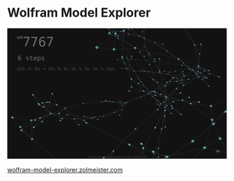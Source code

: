 # Wolfram Model Explorer

[![Wolfram Model Explorer](./screenshot.png)](https://wolfram-model-explorer.zolmeister.com/)

[wolfram-model-explorer.zolmeister.com](https://wolfram-model-explorer.zolmeister.com/)
